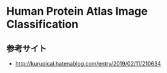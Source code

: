# Human Protein Atlas Image Classification
## 参考サイト
- http://kurupical.hatenablog.com/entry/2019/02/11/210634
